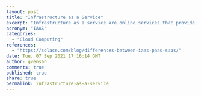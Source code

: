 ```yaml
---
layout: post
title: "Infrastructure as a Service"
excerpt: "Infrastructure as a service are online services that provide high-level APIs used to dereference various low-level details of underlying network infrastructure like physical computing resources, location, data partitioning, scaling, security, backup etc"
acronym: "IAAS"
categories:
  - "Cloud Computing"
references:
  - "https://solace.com/blog/differences-between-iaas-paas-saas/"
date: Tue, 07 Sep 2021 17:16:14 GMT
author: gvensan
comments: true
published: true
share: true
permalink: infrastructure-as-a-service
---
```

